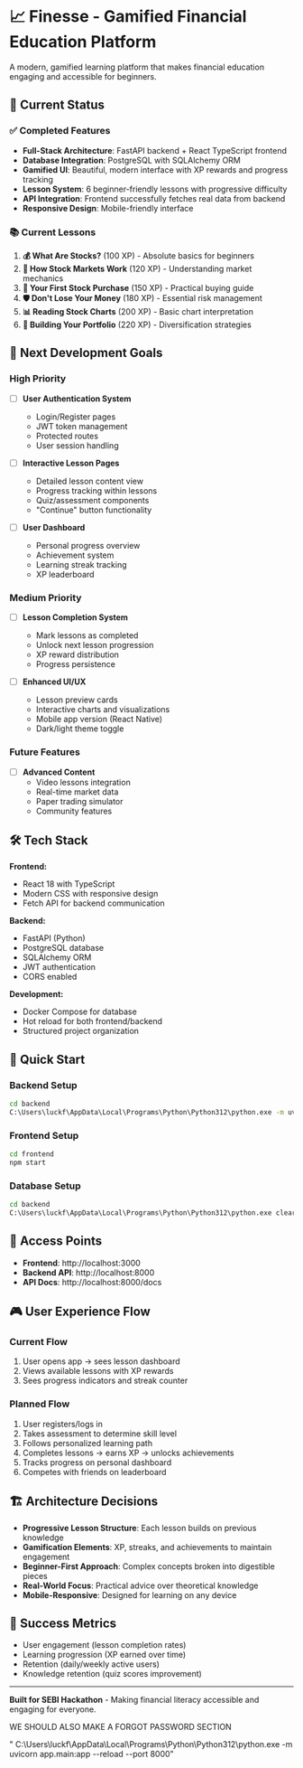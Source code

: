 # 📈 Finesse - Gamified Financial Education Platform

A modern, gamified learning platform that makes financial education engaging and accessible for beginners.

## 🚀 Current Status

### ✅ Completed Features
- **Full-Stack Architecture**: FastAPI backend + React TypeScript frontend
- **Database Integration**: PostgreSQL with SQLAlchemy ORM
- **Gamified UI**: Beautiful, modern interface with XP rewards and progress tracking
- **Lesson System**: 6 beginner-friendly lessons with progressive difficulty
- **API Integration**: Frontend successfully fetches real data from backend
- **Responsive Design**: Mobile-friendly interface

### 📚 Current Lessons
1. **💰 What Are Stocks?** (100 XP) - Absolute basics for beginners
2. **🏪 How Stock Markets Work** (120 XP) - Understanding market mechanics  
3. **📱 Your First Stock Purchase** (150 XP) - Practical buying guide
4. **🛡️ Don't Lose Your Money** (180 XP) - Essential risk management
5. **📊 Reading Stock Charts** (200 XP) - Basic chart interpretation
6. **🎯 Building Your Portfolio** (220 XP) - Diversification strategies

## 🎯 Next Development Goals

### High Priority
- [ ] **User Authentication System**
  - Login/Register pages
  - JWT token management
  - Protected routes
  - User session handling

- [ ] **Interactive Lesson Pages**
  - Detailed lesson content view
  - Progress tracking within lessons
  - Quiz/assessment components
  - "Continue" button functionality

- [ ] **User Dashboard**
  - Personal progress overview
  - Achievement system
  - Learning streak tracking
  - XP leaderboard

### Medium Priority
- [ ] **Lesson Completion System**
  - Mark lessons as completed
  - Unlock next lesson progression
  - XP reward distribution
  - Progress persistence

- [ ] **Enhanced UI/UX**
  - Lesson preview cards
  - Interactive charts and visualizations
  - Mobile app version (React Native)
  - Dark/light theme toggle

### Future Features
- [ ] **Advanced Content**
  - Video lessons integration
  - Real-time market data
  - Paper trading simulator
  - Community features

## 🛠️ Tech Stack

**Frontend:**
- React 18 with TypeScript
- Modern CSS with responsive design
- Fetch API for backend communication

**Backend:**
- FastAPI (Python)
- PostgreSQL database
- SQLAlchemy ORM
- JWT authentication
- CORS enabled

**Development:**
- Docker Compose for database
- Hot reload for both frontend/backend
- Structured project organization

## 🚀 Quick Start

### Backend Setup
```bash
cd backend
C:\Users\luckf\AppData\Local\Programs\Python\Python312\python.exe -m uvicorn app.main:app --reload --port 8000
```

### Frontend Setup
```bash
cd frontend
npm start
```

### Database Setup
```bash
cd backend
C:\Users\luckf\AppData\Local\Programs\Python\Python312\python.exe clear_and_reseed.py
```

## 📱 Access Points
- **Frontend**: http://localhost:3000
- **Backend API**: http://localhost:8000
- **API Docs**: http://localhost:8000/docs

## 🎮 User Experience Flow

### Current Flow
1. User opens app → sees lesson dashboard
2. Views available lessons with XP rewards
3. Sees progress indicators and streak counter

### Planned Flow
1. User registers/logs in
2. Takes assessment to determine skill level
3. Follows personalized learning path
4. Completes lessons → earns XP → unlocks achievements
5. Tracks progress on personal dashboard
6. Competes with friends on leaderboard

## 🏗️ Architecture Decisions

- **Progressive Lesson Structure**: Each lesson builds on previous knowledge
- **Gamification Elements**: XP, streaks, and achievements to maintain engagement
- **Beginner-First Approach**: Complex concepts broken into digestible pieces
- **Real-World Focus**: Practical advice over theoretical knowledge
- **Mobile-Responsive**: Designed for learning on any device

## 🎯 Success Metrics

- User engagement (lesson completion rates)
- Learning progression (XP earned over time)
- Retention (daily/weekly active users)
- Knowledge retention (quiz scores improvement)

---

**Built for SEBI Hackathon** - Making financial literacy accessible and engaging for everyone.


WE SHOULD ALSO MAKE A FORGOT PASSWORD SECTION


" C:\Users\luckf\AppData\Local\Programs\Python\Python312\python.exe -m uvicorn app.main:app --reload --port 8000"
